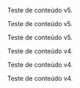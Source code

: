 ﻿Teste de conteúdo v5.

Teste de conteúdo v5.

Teste de conteúdo v5.

Teste de conteúdo v4.

Teste de conteúdo v4.

Teste de conteúdo v4.



